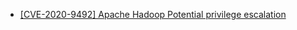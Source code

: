 - [[CVE-2020-9492] Apache Hadoop Potential privilege escalation](https://seclists.org/oss-sec/2021/q1/69)
